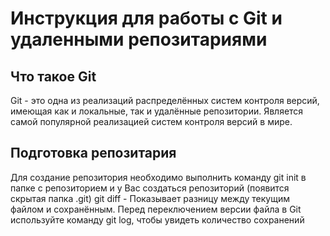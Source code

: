 # Инструкция для работы с Git и удаленными репозитариями


## Что такое Git

Git - это одна из реализаций распределённых систем контроля версий, имеющая как и локальные, так и удалённые репозитории. Является самой популярной реализацией систем контроля версий в мире.

## Подготовка репозитария
Для создание репозитория необходимо выполнить команду git init в папке с репозиторием и у Вас создаться репозиторий (появится скрытая папка .git)
git diff - Показывает разницу между текущим файлом и сохранённым. Перед переключением версии файла в Git
используйте команду git log, чтобы увидеть количество сохранений